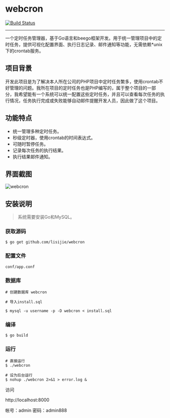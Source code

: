 # webcron

[![Build Status](https://www.travis-ci.org/MopLand/webcron.svg?branch=master)](https://www.travis-ci.org/MopLand/webcron)

------------

一个定时任务管理器，基于Go语言和beego框架开发。用于统一管理项目中的定时任务，提供可视化配置界面、执行日志记录、邮件通知等功能，无需依赖*unix下的crontab服务。

## 项目背景

开发此项目是为了解决本人所在公司的PHP项目中定时任务繁多，使用crontab不好管理的问题。我所在项目的定时任务也是PHP编写的，属于整个项目的一部分，我希望能有一个系统可以统一配置这些定时任务，并且可以查看每次任务的执行情况，任务执行完成或失败能够自动邮件提醒开发人员，因此做了这个项目。

## 功能特点

* 统一管理多种定时任务。
* 秒级定时器，使用crontab的时间表达式。
* 可随时暂停任务。
* 记录每次任务的执行结果。
* 执行结果邮件通知。

## 界面截图

![webcron](https://raw.githubusercontent.com/lisijie/webcron/master/screenshot.png)


## 安装说明

> 系统需要安装Go和MySQL。


### 获取源码

	$ go get github.com/lisijie/webcron
	
### 配置文件

	conf/app.conf
	
### 数据库

	# 创建数据库 webcron
	
	# 导入install.sql

	$ mysql -u username -p -D webcron < install.sql
	
### 编译
	$ go build

### 运行
	
	# 直接运行
	$ ./webcron
	
	# 设为后台运行
	$ nohup ./webcron 2>&1 > error.log &

访问

http://localhost:8000

帐号：admin
密码：admin888